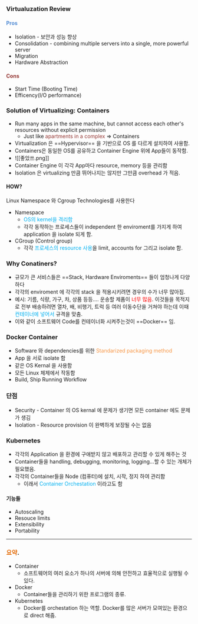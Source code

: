 ### Virtualuzation Review
#### <font color="#548dd4">Pros</font>
- Isolation - 보안과 성능 향상
- Consolidation - combining multiple servers into a single, more powerful server
- Migration
- Hardware Abstraction
#### <font color="#953734">Cons</font>
- Start Time (Booting Time)
- Efficency(I/O performance)

### Solution of Virtualizing: Containers
- Run many apps in the same machine, but cannot access each other's resources without explicit permission
	- Just like <font color="#953734">apartments in a complex </font> => Containers
- Virtualization 은 ==Hypervisor== 을 기반으로 OS 를 다르게 설치하여 사용함.
- Containers은 동일한 OS를 공유하고 Container Engine 위에 App들이 동작함.
- ![[좋았쓰.png]]
- Container Engine 이 각각 App마다 resource, memory 등을 관리함
- Isolation 은 virtualizing 만큼 뛰어나지는 않지만 그만큼 overhead 가 적음.

#### HOW?
Linux Namespace 와 Cgroup Technologies를 사용한다
- Namespace
	- <font color="#00b0f0">OS의 kernel을 격리함</font>
	- 각각 동작하는 프로세스들이 independent 한 enviroment를 가지게 하여 application 을 isolate 되게 함.
- CGroup (Control group)
	- 각각 <font color="#00b0f0">프로세스의 resource 사용</font>을 limit, accounts for 그리고 isolate 함.

### Why Conatiners?
- 규모가 큰 서비스들은 ==Stack, Hardware Enviroments== 들이 엄청나게 다양하다
- 각각의 enviroment 에 각각의 stack 을 적용시키려면 경우의 수가 너무 많아짐.
- 예시: 기름, 식량, 가구, 차, 상품 등등.... 운송할 제품이<font color="#ff0000"> 너무 많음</font>. 이것들을 목적지로 전부 배송하려면 열차, 배, 비행기, 트럭 등 여러 이동수단을 거쳐야 하는데 이때 <font color="#00b0f0">컨테이너에 넣어서</font> 규격을 맞춤.
- 이와 같이 소프트웨어 Code를 컨테이너화 시켜주는것이 ==Docker== 임.


### Docker Container
- Software 와 dependencies를 위한 <font color="#f79646">Standarized packaging method</font>
- App 을 서로 isolate 함
- 같은 OS Kernal 을 사용함
- 모든 Linux 체제에서 작동함
- Build, Ship Running Workflow

### 단점
- Security - Container 의 OS kernal 에 문제가 생기면 모든 container 에도 문제가 생김
- Isolation - Resource provision 이 완벽하게 보장될 수는 없음


### Kubernetes
- 각각의 Application 을 환경에 구애받지 않고 배포하고 관리할 수 있게 해주는 것
- Container들을 handling, debugging, monitoring, logging...할 수 있는 개체가 필요했음.
- 각각의 Container들을 Node (컴퓨터)에 설치, 시작, 정지 하여 관리함
	- 이래서 <font color="#00b0f0">Container Orchestation</font> 이라고도 함
#### 기능들
- Autoscaling
- Resouce limits
- Extensibility
- Portability

---
### <font color="#e36c09">요약</font>.
- Container
	- 소프트웨어의 여러 요소가 하나의 서버에 의해 안전하고 효율적으로 실행될 수 있다.
- Docker
	- Container들을 관리하기 위한 프로그램의 종류.
- Kubernetes
	- Docker를 orchestation 하는 역할. Docker를 많은 서버가 모여있는 환경으로 direct 해줌.
